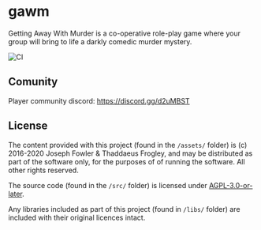 # gawm

Getting Away With Murder is a co-operative role-play game where your group will bring to life a darkly comedic murder mystery.

![CI](https://github.com/codemonkey-uk/gawm/workflows/CI/badge.svg?branch=master)

## Comunity

Player community discord: https://discord.gg/d2uMBST

## License

The content provided with this project (found in the `/assets/` folder) is (c) 2016-2020 Joseph Fowler & Thaddaeus Frogley, and may be distributed as part of the software only, for the purposes of of running the software. All other rights reserved.

The source code (found in the `/src/` folder) is licensed under [AGPL-3.0-or-later](src/LICENSE.txt).

Any libraries included as part of this project (found in `/libs/` folder) are included with their original licences intact.

